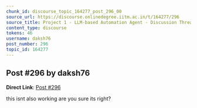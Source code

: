 ```yaml
---
chunk_id: discourse_topic_164277_post_296_00
source_url: https://discourse.onlinedegree.iitm.ac.in/t/164277/296
source_title: Project 1 - LLM-based Automation Agent - Discussion Thread [TDS Jan 2025]
content_type: discourse
tokens: 46
username: daksh76
post_number: 296
topic_id: 164277
---
```


## Post #296 by daksh76

**Direct Link**: [Post #296](https://discourse.onlinedegree.iitm.ac.in/t/164277/296)

this isnt also working are you sure its right?
